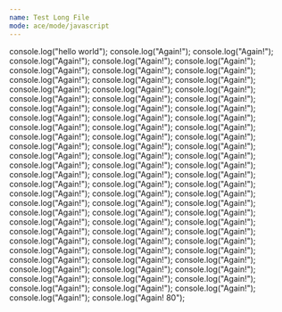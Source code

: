 ```yaml
---
name: Test Long File
mode: ace/mode/javascript
---
```

console.log("hello world");
console.log("Again!");
console.log("Again!");
console.log("Again!");
console.log("Again!");
console.log("Again!");
console.log("Again!");
console.log("Again!");
console.log("Again!");
console.log("Again!");
console.log("Again!");
console.log("Again!");
console.log("Again!");
console.log("Again!");
console.log("Again!");
console.log("Again!");
console.log("Again!");
console.log("Again!");
console.log("Again!");
console.log("Again!");
console.log("Again!");
console.log("Again!");
console.log("Again!");
console.log("Again!");
console.log("Again!");
console.log("Again!");
console.log("Again!");
console.log("Again!");
console.log("Again!");
console.log("Again!");
console.log("Again!");
console.log("Again!");
console.log("Again!");
console.log("Again!");
console.log("Again!");
console.log("Again!");
console.log("Again!");
console.log("Again!");
console.log("Again!");
console.log("Again!");
console.log("Again!");
console.log("Again!");
console.log("Again!");
console.log("Again!");
console.log("Again!");
console.log("Again!");
console.log("Again!");
console.log("Again!");
console.log("Again!");
console.log("Again!");
console.log("Again!");
console.log("Again!");
console.log("Again!");
console.log("Again!");
console.log("Again!");
console.log("Again!");
console.log("Again!");
console.log("Again!");
console.log("Again!");
console.log("Again!");
console.log("Again!");
console.log("Again!");
console.log("Again!");
console.log("Again!");
console.log("Again!");
console.log("Again!");
console.log("Again!");
console.log("Again!");
console.log("Again!");
console.log("Again!");
console.log("Again!");
console.log("Again!");
console.log("Again!");
console.log("Again!");
console.log("Again!");
console.log("Again!");
console.log("Again!");
console.log("Again!");
console.log("Again!");
console.log("Again! 80");
